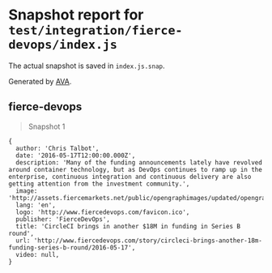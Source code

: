 # Snapshot report for `test/integration/fierce-devops/index.js`

The actual snapshot is saved in `index.js.snap`.

Generated by [AVA](https://avajs.dev).

## fierce-devops

> Snapshot 1

    {
      author: 'Chris Talbot',
      date: '2016-05-17T12:00:00.000Z',
      description: 'Many of the funding announcements lately have revolved around container technology, but as DevOps continues to ramp up in the enterprise, continuous integration and continuous delivery are also getting attention from the investment community.',
      image: 'http://assets.fiercemarkets.net/public/opengraphimages/updated/opengraph_fiercedevops.jpg',
      lang: 'en',
      logo: 'http://www.fiercedevops.com/favicon.ico',
      publisher: 'FierceDevOps',
      title: 'CircleCI brings in another $18M in funding in Series B round',
      url: 'http://www.fiercedevops.com/story/circleci-brings-another-18m-funding-series-b-round/2016-05-17',
      video: null,
    }
